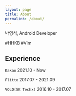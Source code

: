 ```yaml
---
layout: page
title: About
permalink: /about/
---
```


박영석, Android Developer

#HHKB #Vim

## Experience

`Kakao` 2021.10 - Now

`Flitto` 2017.07 - 2021.09

`VOLO(SK Techx)` 2016.10 - 2017.07
